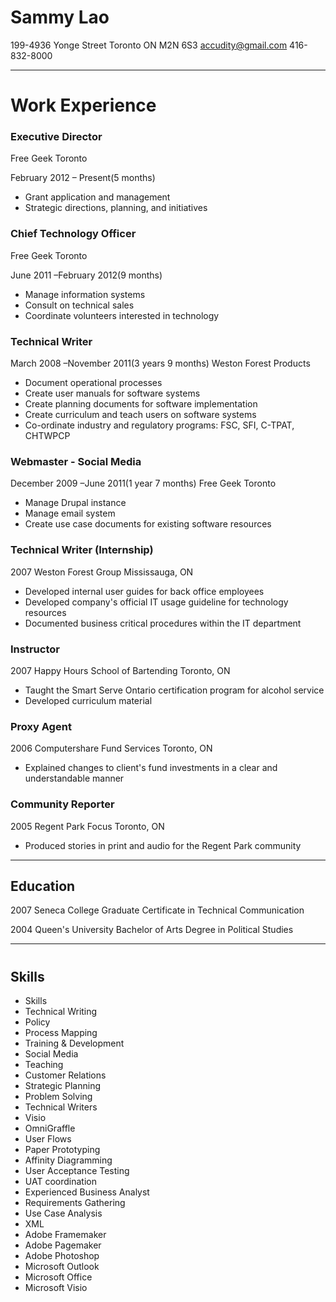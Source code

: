 # Sammy Lao #
199-4936 Yonge Street
Toronto ON M2N 6S3
accudity@gmail.com
416-832-8000
*****

# Work Experience

### Executive Director
Free Geek Toronto

February 2012 – Present(5 months)
- Grant application and management
- Strategic directions, planning, and initiatives

### Chief Technology Officer
Free Geek Toronto

June 2011 –February 2012(9 months)

- Manage information systems
- Consult on technical sales
- Coordinate volunteers interested in technology

### Technical Writer
March 2008 –November 2011(3 years 9 months)
Weston Forest Products

- Document operational processes
- Create user manuals for software systems
- Create planning documents for software implementation
- Create curriculum and teach users on software systems
- Co-ordinate industry and regulatory programs: FSC, SFI, C-TPAT, CHTWPCP

### Webmaster - Social Media

December 2009 –June 2011(1 year 7 months)
Free Geek Toronto

- Manage Drupal instance
- Manage email system
- Create use case documents for existing software resources

### Technical Writer (Internship) 

2007
Weston Forest Group
Mississauga, ON

* Developed internal user guides for back office employees
* Developed company's official IT usage guideline for technology resources
* Documented business critical procedures within the IT department

### Instructor

2007
Happy Hours School of Bartending
Toronto, ON 

* Taught the Smart Serve Ontario certification program for alcohol service
* Developed curriculum material

### Proxy Agent
2006
Computershare Fund Services
Toronto, ON

* Explained changes to client's fund investments in a clear and understandable manner

### Community Reporter
2005
Regent Park Focus
Toronto, ON

* Produced stories in print and audio for the Regent Park community

*****
## Education

2007
Seneca College
Graduate Certificate in Technical Communication


2004
Queen's University
Bachelor of Arts Degree in Political Studies
****
#
## Skills
* Skills
* Technical Writing 
* Policy 
* Process Mapping 
* Training & Development 
* Social Media 
* Teaching 
* Customer Relations 
* Strategic Planning 
* Problem Solving 
* Technical Writers 
* Visio 
* OmniGraffle 
* User Flows 
* Paper Prototyping 
* Affinity Diagramming 
* User Acceptance Testing 
* UAT coordination 
* Experienced Business Analyst 
* Requirements Gathering 
* Use Case Analysis 
* XML 
* Adobe Framemaker
* Adobe Pagemaker
* Adobe Photoshop
* Microsoft Outlook
* Microsoft Office
* Microsoft Visio	
